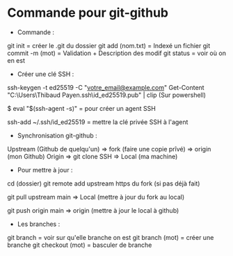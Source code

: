 # Commande pour git-github

- Commande :

git init = créer le .git du dossier
git add (nom.txt) = Indexé un fichier
git commit -m (mot) = Validation + Description des modif
git status = voir où on en est

- Créer une clé SSH :

ssh-keygen -t ed25519 -C "votre_email@example.com"
Get-Content "C:\Users\Thibaud Payen\.ssh\id_ed25519.pub" | clip (Sur powershell)

$ eval "$(ssh-agent -s)" = pour créer un agent SSH

ssh-add ~/.ssh/id_ed25519 = mettre la clé privée SSH à l'agent


- Synchronisation git-github :

Upstream (Github de quelqu'un) => fork (faire une copie prîvé) => origin (mon Github)
Origin => git clone SSH => Local (ma machine)


- Pour mettre à jour :

cd (dossier)
git remote add upstream https du fork (si pas déjà fait)

git pull upstream main => Local (mettre à jour du fork au local)

git push origin main => origin (mettre à jour le local à github)


- Les branches :

git branch = voir sur qu'elle branche on est
git branch (mot) = créer une branche
git checkout (mot) = basculer de branche




